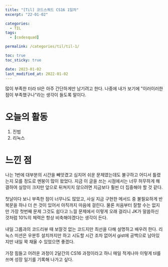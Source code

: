 ```yaml
---
title: "[Til] 코드스쿼드 CS16 1일차"
excerpt: "22-01-02"

categories:
  - TIL
tags:
  - [codesquad]

permalink: /categories/til/til-1/

toc: true
toc_sticky: true

date: 2023-01-02
last_modified_at: 2022-01-02
---
```


많이 부족한 터라 til은 아주 간단하게만 남기려고 한다. 나중에 내가 보기에 "이러이러한 점이 부족했구나"라는 생각이 들도록 말이다. <br>

# 오늘의 활동
1. 진법
2. 리눅스

# 느낀 점
나는 1번에 대부분의 시간을 빼앗겼고 심지어 쉬운 문제였는데도 불구하고 어디서 틀렸는지 모를 정도로 멘붕이 많이 왔었다. 지금 이 글을 쓰는 시점에서는 너무 허무하게 해결하여 실망이 크지만 앞으로 뒤쳐지지 않으려면 지금보다 훨씬 더 집중해야 할 것 같다. <br>
<br>
첫날이다 보니 부족한 점이 너무나도 많았고, 사실 지금 구현한 메서드 중 불필요하게 반복문을 하나 더 쓴 것이 있어서 아직까지 마음에 걸린다. 물론 처음부터 잘할 수는 없지만 가장 첫번째 문제 그것도 쉽다고 느낄 문제에서 이렇게 오래 걸리니 JK가 말씀하신 것처럼 10%의 체력은 항상 비축해야겠다는 생각이 든다. <br>
<br>
내일 그룹과의 코드리뷰 때 보잘것 없는 코드지만 최선을 다해 설명하고 배우려 한다. 리눅스 미션은 우분투 설치까지만 하고 시도할 시간 조차 없어서 gist에 공백으로 남아있지만 내일 꽉 채울 수 있었으면 좋겠다.<br>
<br>
가장 힘들고 어려운 과정이 2달간의 CS16 과정이라고 하니 매일 적게나마 이렇게 til를 쓰며 성장 일기를 기록해 나가고 싶다.